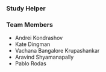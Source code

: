 ### Study Helper
### Team Members
- Andrei Kondrashov
- Kate Dingman
- Vachana Bangalore Krupashankar
- Aravind Shyamanapally
- Pablo Rodas
